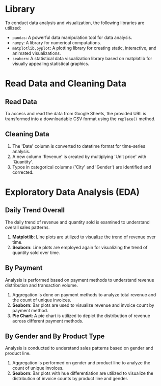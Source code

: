 # Library

To conduct data analysis and visualization, the following libraries are utilized:

- `pandas`: A powerful data manipulation tool for data analysis.
- `numpy`: A library for numerical computations.
- `matplotlib.pyplot`: A plotting library for creating static, interactive, and animated visualizations.
- `seaborn`: A statistical data visualization library based on matplotlib for visually appealing statistical graphics.

# Read Data and Cleaning Data

## Read Data
To access and read the data from Google Sheets, the provided URL is transformed into a downloadable CSV format using the `replace()` method.

## Cleaning Data
1. The 'Date' column is converted to datetime format for time-series analysis.
2. A new column 'Revenue' is created by multiplying 'Unit price' with 'Quantity'.
3. Typos in categorical columns ('City' and 'Gender') are identified and corrected.

# Exploratory Data Analysis (EDA)

## Daily Trend Overall
The daily trend of revenue and quantity sold is examined to understand overall sales patterns.

1. **Matplotlib**: Line plots are utilized to visualize the trend of revenue over time.
2. **Seaborn**: Line plots are employed again for visualizing the trend of quantity sold over time.

## By Payment
Analysis is performed based on payment methods to understand revenue distribution and transaction volume.

1. Aggregation is done on payment methods to analyze total revenue and the count of unique invoices.
2. **Seaborn**: Bar plots are used to visualize revenue and invoice count by payment method.
3. **Pie Chart**: A pie chart is utilized to depict the distribution of revenue across different payment methods.

## By Gender and By Product Type
Analysis is conducted to understand sales patterns based on gender and product line.

1. Aggregation is performed on gender and product line to analyze the count of unique invoices.
2. **Seaborn**: Bar plots with hue differentiation are utilized to visualize the distribution of invoice counts by product line and gender.
